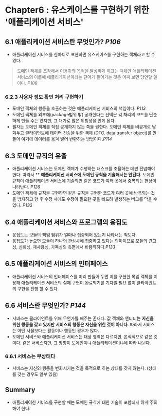 # Chapter6 : 유스케이스를 구현하기 위한 '애플리케이션 서비스'

## 6.1 애플리케이션 서비스란 무엇인가? *P106*
- 애플리케이션 서비스를 한마디로 표현하면 유스케이스를 구현하는 객체라고 할 수 있다.

> 도메인 객체를 조작해서 이용자의 목적을 달성하게 이끄는 객체인 애플리케이션 서비스의 이름에 애플리케이션이라는 단어가 들어가는 것은 어찌 보면 당연할 일이다. *P106*

### 6.2.3 사용자 정보 확인 처리 구현하기 
- 도메인 객체의 행동을 호출하는 것은 애플리케이션 서비스의 책임이다. *P113*
- 도메인 객체를 외부에(package범위 밖) 공개한다는 선택은 각 처리의 코드를 단순하게 만들 수는 있지만, 그 대가로 많은 위험성을 안게 된다.
- 필자는 도메인 객체를 직접 공개하지 않는 쪽을 권한다. 도메인 객체를 비공개로 남겨두고 클라이언트에 데이터 전송을 위한 객체 (DTO, data transfer object)를 만들어 여기에 데이터를 옮겨 넣어 반환하는 방법이다.*P114*

## 6.3 도메인 규칙의 유출 
- 애플리케이션 서비스는 도메인 객체가 수행하는 태스크를 조율하는 데만 전념해야 한다. 따라서 ** **애플리케이션 서비스에 도메인 규칙을 기술해서는 안된다.** 도메인 규칙이 애플리케이션 서비스에 기술되면 같은 코드가 여러 곳에서 중복되는 현상이 나타난다. *P126*
- 도메인 객체에 규칙을 구현하면 같은 규칙을 구현한 코드가 여러 곳에 반복되는 것을 방지하고 향 후 수정 시에도 수정이 필요한 곳을 빠드려 발생하는 버그를 막을 수 있다. *P133*

## 6.4 애플리케이션 서비스와 프로그램의 응집도 
- 응집도는 모듈의 책임 범위가 얼마나 집중되어 있는지 나타내는 척도다.
- 응집도가 높으면 모듈이 하나의 관심사에 집중하고 있다는 의미이므로 모듈의 견고성, 신뢰성, 재사용성, 가독성의 측면에서 바람직하다.*P133*

## 6.5 애플리케이션 서비스의 인터페이스 
- 애플리케이션 서비스의 인터페이스를 미리 만들어 두면 이를 구현한 목업 객체를 이용해 애플리케이션 서비스의 실제 구현이 완료되기를 기다릴 필요 없이 클라이언트의 구현을 진행 할 수 있다.

## 6.6 서비스란 무엇인가? *P144*
- 서비스는 클라이언트를 위해 무언가를 해주는 존재다. 값 객체와 엔티티는 **자신을 위한 행동을 갖고 있지만** **서비스의 행동은 자신을 위한 것이 아니다.** 따라서 서비스는 어떤 사물보다는 활동이나 행동인 경우가 많다.
- 도메인 서비스와 애플리케이션 서비스는 대상 영역은 다르지만, 본직적으로 같은 것이다. 같은 서비스지만, 그 방향이 도메인이냐  애플리케이션이냐에 따라 나뉜다.

### 6.6.1 서비스는 무상태다
- 서비스는 자신의 행동을 변화시키는 것을 목적으로 하는 상태를 갖지 않는다. (상태를 갖는 경우도 일부 있음)

## Summary
- 애플리케이션 서비스를 구현할 때는 도메인 규칙에 대한 기술이 포함되지 않게 주의해야 한다.

